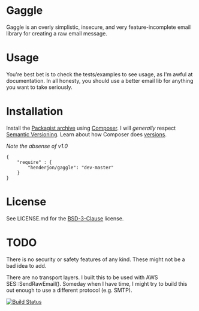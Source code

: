 # Gaggle

Gaggle is an overly simplistic, insecure, and very feature-incomplete email
library for creating a raw email message.

# Usage

You're best bet is to check the tests/examples to see usage, as I'm awful at
documentation. In all honesty, you should use a better email lib for anything
you want to take seriously.

# Installation

Install the [Packagist archive](https://packagist.org/packages/henderjon/gaggle)
using [Composer](http://getcomposer.org/). I will *generally* respect
[Semantic Versioning](http://semver.org/). Learn about how Composer
does [versions](https://getcomposer.org/doc/01-basic-usage.md#package-versions).

*Note the absense of v1.0*

```
{
	"require" : {
		"henderjon/gaggle": "dev-master"
	}
}
```

# License

See LICENSE.md for the [BSD-3-Clause](http://opensource.org/licenses/BSD-3-Clause) license.

# TODO

There is no security or safety features of any kind. These might not be a bad idea to add.

There are no transport layers. I built this to be used with AWS SES::SendRawEmail(). Someday
when I have time, I might try to build this out enough to use a different protocol (e.g. SMTP).

[![Build Status](https://travis-ci.org/henderjon/gaggle.svg?branch=master)](https://travis-ci.org/henderjon/gaggle)



